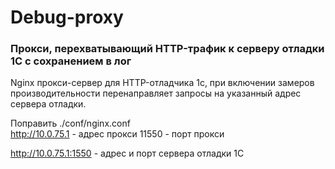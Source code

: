 # Debug-proxy  

### Прокси, перехватывающий HTTP-трафик к серверу отладки 1С с сохранением в лог  

Nginx прокси-сервер для HTTP-отладчика 1с, при включении замеров производительности перенаправляет запросы на указанный адрес сервера отладки.

Поправить ./conf/nginx.conf  
http://10.0.75.1 - адрес прокси
11550 - порт прокси

http://10.0.75.1:1550 - адрес и порт сервера отладки 1С
